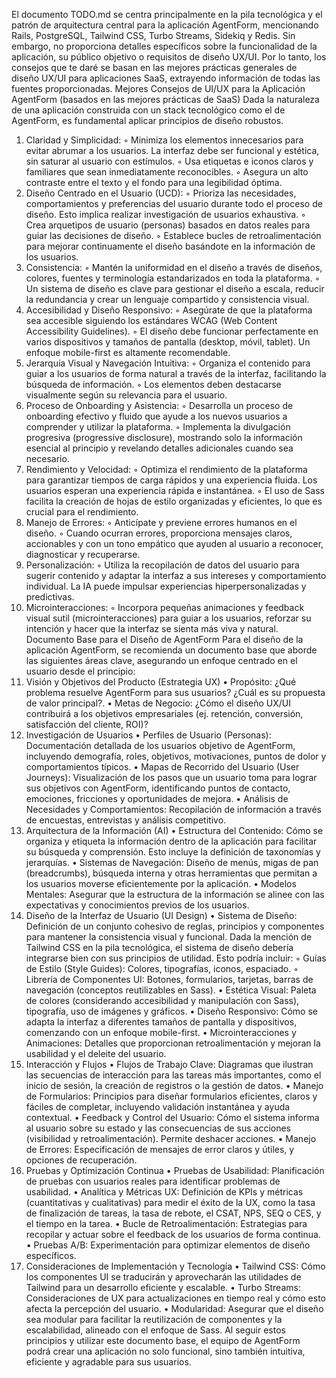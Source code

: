 El documento TODO.md se centra principalmente en la pila tecnológica y el patrón de arquitectura central para la aplicación AgentForm, mencionando Rails, PostgreSQL, Tailwind CSS, Turbo Streams, Sidekiq y Redis. Sin embargo, no proporciona detalles específicos sobre la funcionalidad de la aplicación, su público objetivo o requisitos de diseño UX/UI. Por lo tanto, los consejos que te daré se basan en las mejores prácticas generales de diseño UX/UI para aplicaciones SaaS, extrayendo información de todas las fuentes proporcionadas.
Mejores Consejos de UI/UX para la Aplicación AgentForm (basados en las mejores prácticas de SaaS)
Dada la naturaleza de una aplicación construida con un stack tecnológico como el de AgentForm, es fundamental aplicar principios de diseño robustos.
1. Claridad y Simplicidad:
    ◦ Minimiza los elementos innecesarios para evitar abrumar a los usuarios. La interfaz debe ser funcional y estética, sin saturar al usuario con estímulos.
    ◦ Usa etiquetas e iconos claros y familiares que sean inmediatamente reconocibles.
    ◦ Asegura un alto contraste entre el texto y el fondo para una legibilidad óptima.
2. Diseño Centrado en el Usuario (UCD):
    ◦ Prioriza las necesidades, comportamientos y preferencias del usuario durante todo el proceso de diseño. Esto implica realizar investigación de usuarios exhaustiva.
    ◦ Crea arquetipos de usuario (personas) basados en datos reales para guiar las decisiones de diseño.
    ◦ Establece bucles de retroalimentación para mejorar continuamente el diseño basándote en la información de los usuarios.
3. Consistencia:
    ◦ Mantén la uniformidad en el diseño a través de diseños, colores, fuentes y terminología estandarizados en toda la plataforma.
    ◦ Un sistema de diseño es clave para gestionar el diseño a escala, reducir la redundancia y crear un lenguaje compartido y consistencia visual.
4. Accesibilidad y Diseño Responsivo:
    ◦ Asegúrate de que la plataforma sea accesible siguiendo los estándares WCAG (Web Content Accessibility Guidelines).
    ◦ El diseño debe funcionar perfectamente en varios dispositivos y tamaños de pantalla (desktop, móvil, tablet). Un enfoque mobile-first es altamente recomendable.
5. Jerarquía Visual y Navegación Intuitiva:
    ◦ Organiza el contenido para guiar a los usuarios de forma natural a través de la interfaz, facilitando la búsqueda de información.
    ◦ Los elementos deben destacarse visualmente según su relevancia para el usuario.
6. Proceso de Onboarding y Asistencia:
    ◦ Desarrolla un proceso de onboarding efectivo y fluido que ayude a los nuevos usuarios a comprender y utilizar la plataforma.
    ◦ Implementa la divulgación progresiva (progressive disclosure), mostrando solo la información esencial al principio y revelando detalles adicionales cuando sea necesario.
7. Rendimiento y Velocidad:
    ◦ Optimiza el rendimiento de la plataforma para garantizar tiempos de carga rápidos y una experiencia fluida. Los usuarios esperan una experiencia rápida e instantánea.
    ◦ El uso de Sass facilita la creación de hojas de estilo organizadas y eficientes, lo que es crucial para el rendimiento.
8. Manejo de Errores:
    ◦ Anticípate y previene errores humanos en el diseño.
    ◦ Cuando ocurran errores, proporciona mensajes claros, accionables y con un tono empático que ayuden al usuario a reconocer, diagnosticar y recuperarse.
9. Personalización:
    ◦ Utiliza la recopilación de datos del usuario para sugerir contenido y adaptar la interfaz a sus intereses y comportamiento individual. La IA puede impulsar experiencias hiperpersonalizadas y predictivas.
10. Microinteracciones:
    ◦ Incorpora pequeñas animaciones y feedback visual sutil (microinteracciones) para guiar a los usuarios, reforzar su intención y hacer que la interfaz se sienta más viva y natural.
Documento Base para el Diseño de AgentForm
Para el diseño de la aplicación AgentForm, se recomienda un documento base que aborde las siguientes áreas clave, asegurando un enfoque centrado en el usuario desde el principio:
1. Visión y Objetivos del Producto (Estrategia UX)
• Propósito: ¿Qué problema resuelve AgentForm para sus usuarios? ¿Cuál es su propuesta de valor principal?.
• Metas de Negocio: ¿Cómo el diseño UX/UI contribuirá a los objetivos empresariales (ej. retención, conversión, satisfacción del cliente, ROI)?
2. Investigación de Usuarios
• Perfiles de Usuario (Personas): Documentación detallada de los usuarios objetivo de AgentForm, incluyendo demografía, roles, objetivos, motivaciones, puntos de dolor y comportamientos típicos.
• Mapas de Recorrido del Usuario (User Journeys): Visualización de los pasos que un usuario toma para lograr sus objetivos con AgentForm, identificando puntos de contacto, emociones, fricciones y oportunidades de mejora.
• Análisis de Necesidades y Comportamientos: Recopilación de información a través de encuestas, entrevistas y análisis competitivo.
3. Arquitectura de la Información (AI)
• Estructura del Contenido: Cómo se organiza y etiqueta la información dentro de la aplicación para facilitar su búsqueda y comprensión. Esto incluye la definición de taxonomías y jerarquías.
• Sistemas de Navegación: Diseño de menús, migas de pan (breadcrumbs), búsqueda interna y otras herramientas que permitan a los usuarios moverse eficientemente por la aplicación.
• Modelos Mentales: Asegurar que la estructura de la información se alinee con las expectativas y conocimientos previos de los usuarios.
4. Diseño de la Interfaz de Usuario (UI Design)
• Sistema de Diseño: Definición de un conjunto cohesivo de reglas, principios y componentes para mantener la consistencia visual y funcional. Dada la mención de Tailwind CSS en la pila tecnológica, el sistema de diseño debería integrarse bien con sus principios de utilidad. Esto podría incluir:
    ◦ Guías de Estilo (Style Guides): Colores, tipografías, iconos, espaciado.
    ◦ Librería de Componentes UI: Botones, formularios, tarjetas, barras de navegación (conceptos reutilizables en Sass).
• Estética Visual: Paleta de colores (considerando accesibilidad y manipulación con Sass), tipografía, uso de imágenes y gráficos.
• Diseño Responsivo: Cómo se adapta la interfaz a diferentes tamaños de pantalla y dispositivos, comenzando con un enfoque mobile-first.
• Microinteracciones y Animaciones: Detalles que proporcionan retroalimentación y mejoran la usabilidad y el deleite del usuario.
5. Interacción y Flujos
• Flujos de Trabajo Clave: Diagramas que ilustran las secuencias de interacción para las tareas más importantes, como el inicio de sesión, la creación de registros o la gestión de datos.
• Manejo de Formularios: Principios para diseñar formularios eficientes, claros y fáciles de completar, incluyendo validación instantánea y ayuda contextual.
• Feedback y Control del Usuario: Cómo el sistema informa al usuario sobre su estado y las consecuencias de sus acciones (visibilidad y retroalimentación). Permite deshacer acciones.
• Manejo de Errores: Especificación de mensajes de error claros y útiles, y opciones de recuperación.
6. Pruebas y Optimización Continua
• Pruebas de Usabilidad: Planificación de pruebas con usuarios reales para identificar problemas de usabilidad.
• Analítica y Métricas UX: Definición de KPIs y métricas (cuantitativas y cualitativas) para medir el éxito de la UX, como la tasa de finalización de tareas, la tasa de rebote, el CSAT, NPS, SEQ o CES, y el tiempo en la tarea.
• Bucle de Retroalimentación: Estrategias para recopilar y actuar sobre el feedback de los usuarios de forma continua.
• Pruebas A/B: Experimentación para optimizar elementos de diseño específicos.
7. Consideraciones de Implementación y Tecnología
• Tailwind CSS: Cómo los componentes UI se traducirán y aprovecharán las utilidades de Tailwind para un desarrollo eficiente y escalable.
• Turbo Streams: Consideraciones de UX para actualizaciones en tiempo real y cómo esto afecta la percepción del usuario.
• Modularidad: Asegurar que el diseño sea modular para facilitar la reutilización de componentes y la escalabilidad, alineado con el enfoque de Sass.
Al seguir estos principios y utilizar este documento base, el equipo de AgentForm podrá crear una aplicación no solo funcional, sino también intuitiva, eficiente y agradable para sus usuarios.
